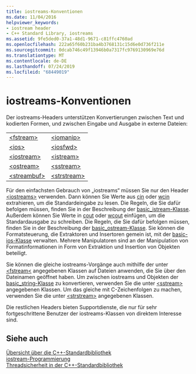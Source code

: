 ```yaml
---
title: iostreams-Konventionen
ms.date: 11/04/2016
helpviewer_keywords:
- iostream header
- C++ Standard Library, iostreams
ms.assetid: 9fe5ded0-37a1-48d1-9671-c81ffc4760ad
ms.openlocfilehash: 222a65f60b231ba4b3768131c15d6e0d736f211e
ms.sourcegitcommit: 0dcab746c49f13946b0a7317fc9769130969e76d
ms.translationtype: MT
ms.contentlocale: de-DE
ms.lasthandoff: 07/24/2019
ms.locfileid: "68449019"
---
```

# <a name="iostreams-conventions"></a>iostreams-Konventionen

Der iostreams-Headers unterstützen Konvertierungen zwischen Text und kodierten Formen, und zwischen Eingabe und Ausgabe in externe Dateien:

|||
|-|-|
|[\<fstream>](../standard-library/fstream.md)|[\<iomanip>](../standard-library/iomanip.md)|
|[\<ios>](../standard-library/ios.md)|[\<iosfwd>](../standard-library/iosfwd.md)|
|[\<iostream>](../standard-library/iostream.md)|[\<istream>](../standard-library/istream.md)|
|[\<ostream>](../standard-library/ostream.md)|[\<sstream>](../standard-library/sstream.md)|
|[\<streambuf>](../standard-library/streambuf.md)|[\<strstream>](../standard-library/strstream.md)|

Für den einfachsten Gebrauch von „iostreams“ müssen Sie nur den Header [\<iostreams>](../standard-library/iostream.md) verwenden. Dann können Sie Werte aus [cin](../standard-library/iostream.md#cin) oder [wcin](../standard-library/iostream.md#wcin) extrahieren, um die Standardeingabe zu lesen. Die Regeln, die Sie dafür befolgen müssen, finden Sie in der Beschreibung der [basic_istream-Klasse](../standard-library/basic-istream-class.md). Außerdem können Sie Werte in [cout](../standard-library/iostream.md#cout) oder [wcout](../standard-library/iostream.md#wcout) einfügen, um die Standardausgabe zu schreiben. Die Regeln, die Sie dafür befolgen müssen, finden Sie in der Beschreibung der [basic_ostream-Klasse](../standard-library/basic-ostream-class.md). Sie können die Formatsteuerung, die Extraktoren und Insertoren gemein ist, mit der [basic-ios-Klasse](../standard-library/basic-ios-class.md) verwalten. Mehrere Manipulatoren sind an der Manipulation von Formatinformationen in Form von Extraktion und Insertion von Objekten beteiligt.

Sie können die gleiche iostreams-Vorgänge auch mithilfe der unter [\<fstream<](../standard-library/fstream.md) angegebenen Klassen auf Dateien anwenden, die Sie über den Dateinamen geöffnet haben. Um zwischen iostreams und Objekten der [basic_string-Klasse](../standard-library/basic-string-class.md) zu konvertieren, verwenden Sie die unter [\<sstream>](../standard-library/sstream.md) angegebenen Klassen. Um das gleiche mit C-Zeichenfolgen zu machen, verwenden Sie die unter [\<strstream>](../standard-library/strstream.md) angegebenen Klassen.

Die restlichen Headers bieten Supportdienste, die nur für sehr fortgeschrittene Benutzer der iostreams-Klassen von direktem Interesse sind.

## <a name="see-also"></a>Siehe auch

[Übersicht über die C++-Standardbibliothek](../standard-library/cpp-standard-library-overview.md)\
[iostream-Programmierung](../standard-library/iostream-programming.md)\
[Threadsicherheit in der C++-Standardbibliothek](../standard-library/thread-safety-in-the-cpp-standard-library.md)
